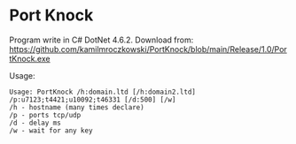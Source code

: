 # Port Knock
Program write in C# DotNet 4.6.2. Download from:
https://github.com/kamilmroczkowski/PortKnock/blob/main/Release/1.0/PortKnock.exe

Usage:
```
Usage: PortKnock /h:domain.ltd [/h:domain2.ltd] /p:u7123;t4421;u10092;t46331 [/d:500] [/w]
/h - hostname (many times declare)
/p - ports tcp/udp
/d - delay ms
/w - wait for any key
```
